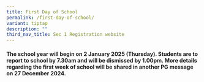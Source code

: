```yaml
---
title: First Day of School
permalink: /first-day-of-school/
variant: tiptap
description: ""
third_nav_title: Sec 1 Registration website
---
```

<h4>The school year will begin on 2 January 2025 (Thursday). Students are to report to school by 7.30am and will be dismissed by 1.00pm. More details regarding the first week of school will be shared in another PG message on 27 December 2024.</h4>
<p></p>